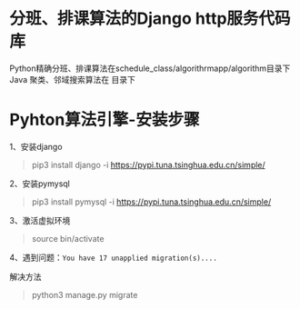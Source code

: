 # 分班、排课算法的Django http服务代码库
Python精确分班、排课算法在schedule_class/algorithrmapp/algorithm目录下
Java 聚类、邻域搜索算法在 目录下

# Pyhton算法引擎-安装步骤

1、安装django
 > pip3 install django -i  https://pypi.tuna.tsinghua.edu.cn/simple/

2、安装pymysql
> pip3 install pymysql -i  https://pypi.tuna.tsinghua.edu.cn/simple/

3、激活虚拟环境
> source bin/activate


4、遇到问题：`You have 17 unapplied migration(s)....`

解决方法

> python3 manage.py migrate
